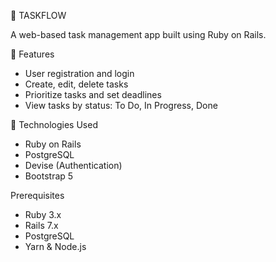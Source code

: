 📌 TASKFLOW

A web-based task management app built using Ruby on Rails.

 🌟 Features

- User registration and login
- Create, edit, delete tasks
- Prioritize tasks and set deadlines
- View tasks by status: To Do, In Progress, Done

🔧 Technologies Used

- Ruby on Rails
- PostgreSQL
- Devise (Authentication)
- Bootstrap 5



 Prerequisites

- Ruby 3.x
- Rails 7.x
- PostgreSQL
- Yarn & Node.js

